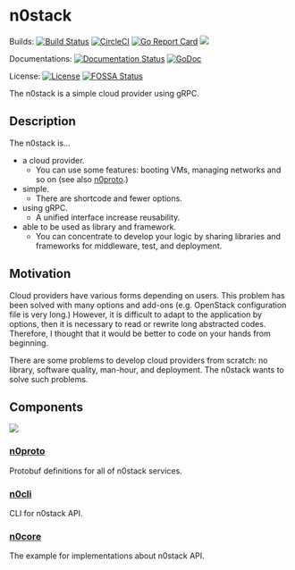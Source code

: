 # n0stack

Builds: 
[![Build Status](https://travis-ci.org/n0stack/n0stack.svg?branch=master)](https://travis-ci.org/n0stack/n0stack)
[![CircleCI](https://circleci.com/gh/n0stack/n0stack/tree/master.svg?style=shield)](https://circleci.com/gh/n0stack/n0stack/tree/master)
[![Go Report Card](https://goreportcard.com/badge/github.com/n0stack/n0stack)](https://goreportcard.com/report/github.com/n0stack/n0stack)
[![](https://img.shields.io/docker/pulls/n0stack/n0stack.svg)](https://hub.docker.com/r/n0stack/n0stack)
<!-- [![](https://img.shields.io/docker/build/n0stack/n0stack.svg)](https://hub.docker.com/r/n0stack/n0stack) -->

Documentations: 
[![Documentation Status](https://readthedocs.org/projects/n0stack/badge/?version=master)](https://docs.n0st.ac/en/master/?badge=master)
[![GoDoc](https://godoc.org/github.com/n0stack/n0stack?status.svg)](https://godoc.org/github.com/n0stack/n0stack)

License: 
[![License](https://img.shields.io/badge/License-BSD%202--Clause-orange.svg)](https://opensource.org/licenses/BSD-2-Clause)
[![FOSSA Status](https://app.fossa.io/api/projects/git%2Bgithub.com%2Fn0stack%2Fn0stack.svg?type=shield)](https://app.fossa.io/projects/git%2Bgithub.com%2Fn0stack%2Fn0stack?ref=badge_shield)

The n0stack is a simple cloud provider using gRPC.

## Description

The n0stack is...

- a cloud provider.
    - You can use some features: booting VMs, managing networks and so on (see also [n0proto](n0proto/).)
- simple.
    - There are shortcode and fewer options.
- using gRPC.
    - A unified interface increase reusability.
- able to be used as library and framework.
    - You can concentrate to develop your logic by sharing libraries and frameworks for middleware, test, and deployment.

## Motivation

Cloud providers have various forms depending on users.
This problem has been solved with many options and add-ons (e.g. OpenStack configuration file is very long.)
However, it is difficult to adapt to the application by options, then it is necessary to read or rewrite long abstracted codes.
Therefore, I thought that it would be better to code on your hands from beginning.

There are some problems to develop cloud providers from scratch: no library, software quality, man-hour, and deployment.
The n0stack wants to solve such problems.

<!-- ## Demo -->

## Components

![](docs/_statc/images/components.svg)

### [n0proto](n0proto/)

Protobuf definitions for all of n0stack services.

### [n0cli](n0cli/)

CLI for n0stack API.

<!-- ### n0ui

Web UI for n0stack API -->

### [n0core](n0core/)

The example for implementations about n0stack API.

